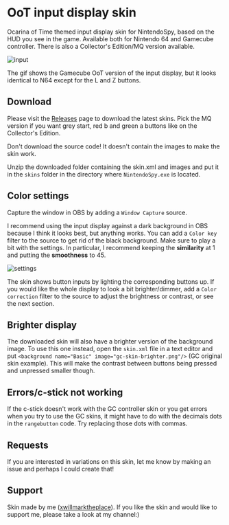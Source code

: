 # OoT input display skin
Ocarina of Time themed input display skin for NintendoSpy, based on the HUD you see in the game. Available both for Nintendo 64 and Gamecube controller. There is also a Collector's Edition/MQ version available.

![input](https://github.com/xwmtp/oot-input-display/blob/master/docs/gc-input-2.gif)

The gif shows the Gamecube OoT version of the input display, but it looks identical to N64 except for the L and Z buttons.

## Download
Please visit the [Releases](https://github.com/xwmtp/oot-input-display/releases) page to download the latest skins. Pick the MQ version if you want grey start, red b and green a buttons like on the Collector's Edition.

Don't download the source code! It doesn't contain the images to make the skin work.

Unzip the downloaded folder containing the skin.xml and images and put it in the ```skins``` folder in the directory where ```NintendoSpy.exe``` is located.

## Color settings
Capture the window in OBS by adding a ```Window Capture``` source.

I recommend using the input display against a dark background in OBS because I think it looks best, but anything works. You can add a ```Color key``` filter to the source to get rid of the black background. Make sure to play a bit with the settings. In particular, I recommend keeping the **similarity** at 1 and putting the **smoothness** to 45.

![settings](https://github.com/xwmtp/oot-input-display/blob/master/docs/obs-settings.png)

The skin shows button inputs by lighting the corresponding buttons up. If you would like the whole display to look a bit brighter/dimmer, add a ```Color correction``` filter to the source to adjust the brightness or contrast, or see the next section.

## Brighter display
The downloaded skin will also have a brighter version of the background image. To use this one instead, open the ```skin.xml``` file in a text editor and put ```<background name="Basic" image="gc-skin-brighter.png"/>``` (GC original skin example). This will make the contrast between buttons being pressed and unpressed smaller though.

## Errors/c-stick not working
If the c-stick doesn't work with the GC controller skin or you get errors when you try to use the GC skins, it might have to do with the decimals dots in the ```rangebutton``` code. Try replacing those dots with commas.

## Requests
If you are interested in variations on this skin, let me know by making an issue and perhaps I could create that!

## Support
Skin made by me ([xwillmarktheplace](https://twitch.tv/xwillmarktheplace)). If you like the skin and would like to support me, please take a look at my channel:)

